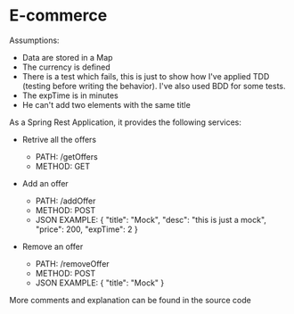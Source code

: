 # E-commerce

Assumptions:
- Data are stored in a Map
- The currency is defined
- There is a test which fails, this is just to show how I've applied TDD (testing before writing the behavior). I've also used BDD for some tests. 
- The expTime is in minutes
- He can't add two elements with the same title

As a Spring Rest Application, it provides the following services:

- Retrive all the offers
    - PATH: /getOffers 
    - METHOD: GET
 
- Add an offer
    - PATH: /addOffer
    - METHOD: POST
    - JSON EXAMPLE:   {
        "title": "Mock",
        "desc": "this is just a mock",
        "price": 200,
        "expTime": 2
   }

- Remove an offer
    - PATH: /removeOffer
    - METHOD: POST
    - JSON EXAMPLE:    {
        "title": "Mock"
    }

More comments and explanation can be found in the source code
